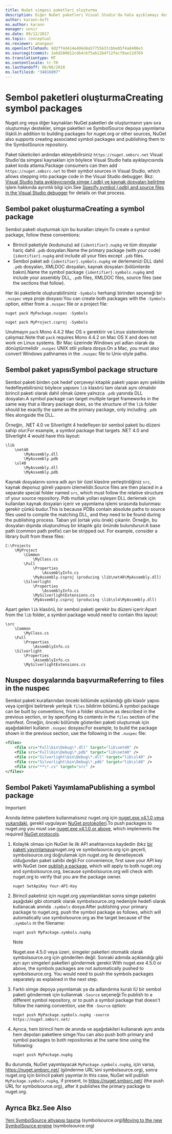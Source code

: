 ```yaml
---
title: NuGet simgesi paketleri oluşturma
description: Diğer NuGet paketleri Visual Studio'da hata ayıklamayı desteklemek için yalnızca sembolleri içeren NuGet paketleri oluşturma
author: karann-msft
ms.author: karann
manager: unnir
ms.date: 09/12/2017
ms.topic: conceptual
ms.reviewer: anangaur
ms.openlocfilehash: 8d2ff4d414e496d4a57755637cbbe05f4a8408e3
ms.sourcegitcommit: 2a6d200012cdb4cbf5ab1264f12fecf9ae12d769
ms.translationtype: MT
ms.contentlocale: tr-TR
ms.lasthandoff: 06/06/2018
ms.locfileid: "34816897"
---
```

# <a name="creating-symbol-packages"></a><span data-ttu-id="863e7-103">Sembol paketleri oluşturma</span><span class="sxs-lookup"><span data-stu-id="863e7-103">Creating symbol packages</span></span>

<span data-ttu-id="863e7-104">Nuget.org veya diğer kaynakları NuGet paketleri de oluşturmanın yanı sıra oluşturmayı destekler, simge paketleri ve SymbolSource depoya yayımlama ilişkili.</span><span class="sxs-lookup"><span data-stu-id="863e7-104">In addition to building packages for nuget.org or other sources, NuGet also supports creating associated symbol packages and publishing them to the SymbolSource repository.</span></span>

<span data-ttu-id="863e7-105">Paket tüketicileri ardından ekleyebilirsiniz `https://nuget.smbsrc.net` Visual Studio'da simgesi kaynakları için böylece Visual Studio hata ayıklayıcısında paket koda atlama.</span><span class="sxs-lookup"><span data-stu-id="863e7-105">Package consumers can then add `https://nuget.smbsrc.net` to their symbol sources in Visual Studio, which allows stepping into package code in the Visual Studio debugger.</span></span> <span data-ttu-id="863e7-106">Bkz: [Visual Studio hata ayıklayıcısında simge (.pdb) ve kaynak dosyaları belirtme](/visualstudio/debugger/specify-symbol-dot-pdb-and-source-files-in-the-visual-studio-debugger) işlem hakkında ayrıntılı bilgi için.</span><span class="sxs-lookup"><span data-stu-id="863e7-106">See [Specify symbol (.pdb) and source files in the Visual Studio debugger](/visualstudio/debugger/specify-symbol-dot-pdb-and-source-files-in-the-visual-studio-debugger) for details on that process.</span></span>

## <a name="creating-a-symbol-package"></a><span data-ttu-id="863e7-107">Sembol paket oluşturma</span><span class="sxs-lookup"><span data-stu-id="863e7-107">Creating a symbol package</span></span>

<span data-ttu-id="863e7-108">Sembol paketi oluşturmak için bu kuralları izleyin:</span><span class="sxs-lookup"><span data-stu-id="863e7-108">To create a symbol package, follow these conventions:</span></span>

- <span data-ttu-id="863e7-109">Birincil paketiyle (kodunuzu) ad `{identifier}.nupkg` ve tüm dosyalar hariç dahil `.pdb` dosyaları.</span><span class="sxs-lookup"><span data-stu-id="863e7-109">Name the primary package (with your code) `{identifier}.nupkg` and include all your files except `.pdb` files.</span></span>
- <span data-ttu-id="863e7-110">Sembol paket adı `{identifier}.symbols.nupkg` ve derlemenizi DLL dahil `.pdb` dosyaları, XMLDOC dosyaları, kaynak dosyaları (bölümlerde bakın).</span><span class="sxs-lookup"><span data-stu-id="863e7-110">Name the symbol package `{identifier}.symbols.nupkg` and include your assembly DLL, `.pdb` files, XMLDOC files, source files (see the sections that follow).</span></span>

<span data-ttu-id="863e7-111">Her iki paketlerle oluşturabilirsiniz `-Symbols` herhangi birinden seçeneği bir `.nuspec` veya proje dosyası:</span><span class="sxs-lookup"><span data-stu-id="863e7-111">You can create both packages with the `-Symbols` option, either from a `.nuspec` file or a project file:</span></span>

```cli
nuget pack MyPackage.nuspec -Symbols

nuget pack MyProject.csproj -Symbols
```

<span data-ttu-id="863e7-112">Unutmayın `pack` Mono 4.4.2 Mac OS x gerektirir ve Linux sistemlerinde çalışmaz.</span><span class="sxs-lookup"><span data-stu-id="863e7-112">Note that `pack` requires Mono 4.4.2 on Mac OS X and does not work on Linux systems.</span></span> <span data-ttu-id="863e7-113">Bir Mac üzerinde Windows yol adları olarak da dönüştürmelidir `.nuspec` UNIX stili yollara dosya.</span><span class="sxs-lookup"><span data-stu-id="863e7-113">On a Mac, you must also convert Windows pathnames in the `.nuspec` file to Unix-style paths.</span></span>

## <a name="symbol-package-structure"></a><span data-ttu-id="863e7-114">Sembol paket yapısı</span><span class="sxs-lookup"><span data-stu-id="863e7-114">Symbol package structure</span></span>

<span data-ttu-id="863e7-115">Sembol paketi birden çok hedef çerçeveyi kitaplık paketi yapan aynı şekilde hedefleyebilirsiniz böylece yapısını `lib` klasörü tam olarak aynı olmalıdır birincil paketi olarak dahil olmak üzere yalnızca `.pdb` yanında DLL dosyaları.</span><span class="sxs-lookup"><span data-stu-id="863e7-115">A symbol package can target multiple target frameworks in the same way that a library package does, so the structure of the `lib` folder should be exactly the same as the primary package, only including `.pdb` files alongside the DLL.</span></span>

<span data-ttu-id="863e7-116">Örneğin, .NET 4.0 ve Silverlight 4 hedefleyen bir sembol paketi bu düzeni sahip olur:</span><span class="sxs-lookup"><span data-stu-id="863e7-116">For example, a symbol package that targets .NET 4.0 and Silverlight 4 would have this layout:</span></span>

    \lib
        \net40
            \MyAssembly.dll
            \MyAssembly.pdb
        \sl40
            \MyAssembly.dll
            \MyAssembly.pdb

<span data-ttu-id="863e7-117">Kaynak dosyalarını sonra adlı ayrı bir özel klasöre yerleştirdiğiniz `src`, kaynak deponuz göreli yapısını izlemelidir.</span><span class="sxs-lookup"><span data-stu-id="863e7-117">Source files are then placed in a separate special folder named `src`, which must follow the relative structure of your source repository.</span></span> <span data-ttu-id="863e7-118">Pdb mutlak yolları eşleşen DLL derlemek için kullanılan kaynak dosyaları içerir ve yayımlama işlemi sırasında bulunması gerekir çünkü budur.</span><span class="sxs-lookup"><span data-stu-id="863e7-118">This is because PDBs contain absolute paths to source files used to compile the matching DLL, and they need to be found during the publishing process.</span></span> <span data-ttu-id="863e7-119">Taban yol (ortak yolu önek) çıkarılır. Örneğin, bu dosyaları dışında oluşturulmuş bir kitaplık göz önünde bulundurun:</span><span class="sxs-lookup"><span data-stu-id="863e7-119">A base path (common path prefix) can be stripped out. For example, consider a library built from these files:</span></span>

    C:\Projects
        \MyProject
            \Common
                \MyClass.cs
            \Full
                \Properties
                    \AssemblyInfo.cs
                \MyAssembly.csproj (producing \lib\net40\MyAssembly.dll)
            \Silverlight
                \Properties
                    \AssemblyInfo.cs
                \MySilverlightExtensions.cs
                \MyAssembly.csproj (producing \lib\sl4\MyAssembly.dll)

<span data-ttu-id="863e7-120">Apart gelen `lib` klasörü, bir sembol paketi gerekir bu düzeni içerir:</span><span class="sxs-lookup"><span data-stu-id="863e7-120">Apart from the `lib` folder, a symbol package would need to contain this layout:</span></span>

    \src
        \Common
            \MyClass.cs
        \Full
            \Properties
                \AssemblyInfo.cs
        \Silverlight
            \Properties
                \AssemblyInfo.cs
            \MySilverlightExtensions.cs

## <a name="referring-to-files-in-the-nuspec"></a><span data-ttu-id="863e7-121">Nuspec dosyalarında başvurma</span><span class="sxs-lookup"><span data-stu-id="863e7-121">Referring to files in the nuspec</span></span>

<span data-ttu-id="863e7-122">Sembol paketi kurallarından önceki bölümde açıklandığı gibi klasör yapısı veya içeriğini belirterek yerleşik `files` bildirim bölümü.</span><span class="sxs-lookup"><span data-stu-id="863e7-122">A symbol package can be built by conventions, from a folder structure as described in the previous section, or by specifying its contents in the `files` section of the manifest.</span></span> <span data-ttu-id="863e7-123">Örneğin, önceki bölümde gösterilen paketi oluşturmak için aşağıdakileri kullanın `.nuspec` dosyası:</span><span class="sxs-lookup"><span data-stu-id="863e7-123">For example, to build the package shown in the previous section, use the following in the `.nuspec` file:</span></span>

```xml
<files>
    <file src="Full\bin\Debug\*.dll" target="lib\net40" />
    <file src="Full\bin\Debug\*.pdb" target="lib\net40" />
    <file src="Silverlight\bin\Debug\*.dll" target="lib\sl40" />
    <file src="Silverlight\bin\Debug\*.pdb" target="lib\sl40" />
    <file src="**\*.cs" target="src" />
</files>
```

## <a name="publishing-a-symbol-package"></a><span data-ttu-id="863e7-124">Sembol Paketi Yayımlama</span><span class="sxs-lookup"><span data-stu-id="863e7-124">Publishing a symbol package</span></span>

> [!Important]
> <span data-ttu-id="863e7-125">Anında iletme paketlere kullanmalısınız nuget.org için [nuget.exe v4.1.0 veya yukarıdaki](https://www.nuget.org/downloads), gerekli uygulayan [NuGet protokolleri](../api/nuget-protocols.md).</span><span class="sxs-lookup"><span data-stu-id="863e7-125">To push packages to nuget.org you must use [nuget.exe v4.1.0 or above](https://www.nuget.org/downloads), which implements the required [NuGet protocols](../api/nuget-protocols.md).</span></span>

1. <span data-ttu-id="863e7-126">Kolaylık olması için NuGet ile ilk API anahtarınıza kaydedin (bkz [bir paketi yayımlamaya](../create-packages/publish-a-package.md)nuget.org ve symbolsource.org için geçerli, symbolsource.org doğrulamak için nuget.org ile denetleyecek olduğundan paket sahibi değil.</span><span class="sxs-lookup"><span data-stu-id="863e7-126">For convenience, first save your API key with NuGet (see [publish a package](../create-packages/publish-a-package.md), which will apply to both nuget.org and symbolsource.org, because symbolsource.org will check with nuget.org to verify that you are the package owner.</span></span>

    ```cli
    nuget SetApiKey Your-API-Key
    ```

2. <span data-ttu-id="863e7-127">Birincil paketiniz için nuget.org yayımlandıktan sonra simge paketini aşağıdaki gibi otomatik olarak symbolsource.org nedeniyle hedefi olarak kullanacak anında `.symbols` dosya:</span><span class="sxs-lookup"><span data-stu-id="863e7-127">After publishing your primary package to nuget.org, push the symbol package as follows, which will automatically use symbolsource.org as the target because of the `.symbols` in the filename:</span></span>

    ```cli
    nuget push MyPackage.symbols.nupkg
    ```

   > [!Note]
   > <span data-ttu-id="863e7-128">Nuget.exe 4.5.0 veya üzeri, simgeler paketleri otomatik olarak symbolsource.org için gönderilen değil. Sonraki adımda açıklandığı gibi ayrı ayrı simgeleri paketleri göndermek gerekir.</span><span class="sxs-lookup"><span data-stu-id="863e7-128">With nuget.exe 4.5.0 or above, the symbols packages are not automatically pushed to symbolsource.org. You would need to push the symbols packages separately as explained in the next step.</span></span>

3. <span data-ttu-id="863e7-129">Farklı simge depoya yayımlamak ya da adlandırma kuralı IU bir sembol paketi göndermek için kullanmak `-Source` seçeneği:</span><span class="sxs-lookup"><span data-stu-id="863e7-129">To publish to a different symbol repository, or to push a symbol package that doesn't follow the naming convention, use the `-Source` option:</span></span>

    ```cli
    nuget push MyPackage.symbols.nupkg -source https://nuget.smbsrc.net/
    ```

4. <span data-ttu-id="863e7-130">Ayrıca, hem birincil hem de anında ve aşağıdakileri kullanarak aynı anda hem depoları paketlere simge:</span><span class="sxs-lookup"><span data-stu-id="863e7-130">You can also push both primary and symbol packages to both repositories at the same time using the following:</span></span>

    ```cli
    nuget push MyPackage.nupkg
    ```

<span data-ttu-id="863e7-131">Bu durumda, NuGet yayımlayacak `MyPackage.symbols.nupkg`, için varsa, https://nuget.smbsrc.net/ (gönderme URL'sini symbolsource.org), sonra nuget.org için birincil paketi yayımlar.</span><span class="sxs-lookup"><span data-stu-id="863e7-131">In this case, NuGet will publish `MyPackage.symbols.nupkg`, if present, to https://nuget.smbsrc.net/ (the push URL for symbolsource.org), after it publishes the primary package to nuget.org.</span></span>

## <a name="see-also"></a><span data-ttu-id="863e7-132">Ayrıca Bkz.</span><span class="sxs-lookup"><span data-stu-id="863e7-132">See Also</span></span>

<span data-ttu-id="863e7-133">[Yeni SymbolSource altyapısı taşıma](https://tripleemcoder.com/2015/10/04/moving-to-the-new-symbolsource-engine/) (symbolsource.org)</span><span class="sxs-lookup"><span data-stu-id="863e7-133">[Moving to the new SymbolSource engine](https://tripleemcoder.com/2015/10/04/moving-to-the-new-symbolsource-engine/) (symbolsource.org)</span></span>
